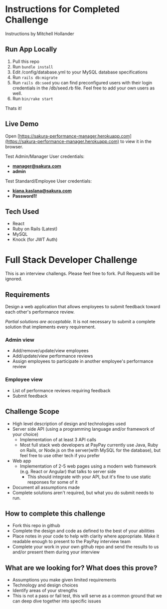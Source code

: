 # Instructions for Completed Challenge
Instructions by Mitchell Hollander

## Run App Locally
1. Pull this repo
2. Run `bundle install`
3. Edit /config/database.yml to your MySQL database specifications
3. Run `rails db:migrate`
4. Run `rails db:seed` you can find preconfigured users with their login credentials in the /db/seed.rb file.
Feel free to add your own users as well.
5. Run `bin/rake start`

Thats it!

## Live Demo
Open [https://sakura-performance-manager.herokuapp.com](https://sakura-performance-manager.herokuapp.com) to view it in the browser.

Test Admin/Manager User credentials:
* **manager@sakura.com**
* **admin**

Test Standard/Employee User credentials:
* **kiana.kaslana@sakura.com**
* **Password1!**

## Tech Used
* React
* Ruby on Rails (Latest)
* MySQL
* Knock (for JWT Auth)

# Full Stack Developer Challenge
This is an interview challengs. Please feel free to fork. Pull Requests will be ignored.

## Requirements
Design a web application that allows employees to submit feedback toward each other's performance review.

*Partial solutions are acceptable.*  It is not necessary to submit a complete solution that implements every requirement.

### Admin view
* Add/remove/update/view employees
* Add/update/view performance reviews
* Assign employees to participate in another employee's performance review

### Employee view
* List of performance reviews requiring feedback
* Submit feedback

## Challenge Scope
* High level description of design and technologies used
* Server side API (using a programming language and/or framework of your choice)
  * Implementation of at least 3 API calls
  * Most full stack web developers at PayPay currently use Java, Ruby on Rails, or Node.js on the server(with MySQL for the database), but feel free to use other tech if you prefer
* Web app
  * Implementation of 2-5 web pages using a modern web framework (e.g. React or Angular) that talks to server side
    * This should integrate with your API, but it's fine to use static responses for some of it 
* Document all assumptions made
* Complete solutions aren't required, but what you do submit needs to run.

## How to complete this challenge
* Fork this repo in github
* Complete the design and code as defined to the best of your abilities
* Place notes in your code to help with clarity where appropriate. Make it readable enough to present to the PayPay interview team
* Complete your work in your own github repo and send the results to us and/or present them during your interview

## What are we looking for? What does this prove?
* Assumptions you make given limited requirements
* Technology and design choices
* Identify areas of your strengths
* This is not a pass or fail test, this will serve as a common ground that we can deep dive together into specific issues
